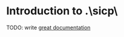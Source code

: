 # Introduction to .\sicp\

TODO: write [great documentation](http://jacobian.org/writing/what-to-write/)

